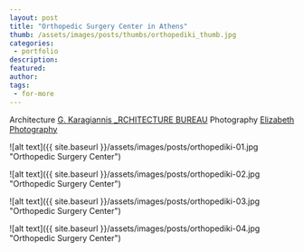 ```yaml
---
layout: post
title: "Orthopedic Surgery Center in Athens"
thumb: /assets/images/posts/thumbs/orthopediki_thumb.jpg
categories:
 - portfolio
description:
featured: 
author: 
tags:
 - for-more
---
```


<p class="credits">
    <span class="title">Architecture</span>
        <span class="contributor"><a href="https://www.architecturebureau.gr">G. Karagiannis _RCHITECTURE BUREAU</a></span>
    <span class="title">Photography</span>
        <span class="contributor"><a href="https://queenelizadeth.wixsite.com/mysite">Elizabeth Photography</a></span>
</p>

![alt text]({{ site.baseurl }}/assets/images/posts/orthopediki-01.jpg "Orthopedic Surgery Center")

![alt text]({{ site.baseurl }}/assets/images/posts/orthopediki-02.jpg "Orthopedic Surgery Center")

![alt text]({{ site.baseurl }}/assets/images/posts/orthopediki-03.jpg "Orthopedic Surgery Center")

![alt text]({{ site.baseurl }}/assets/images/posts/orthopediki-04.jpg "Orthopedic Surgery Center")
